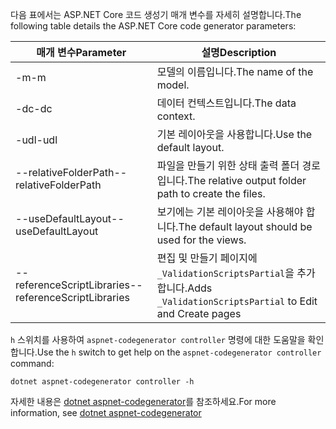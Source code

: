 <span data-ttu-id="75a9b-101">다음 표에서는 ASP.NET Core 코드 생성기 매개 변수를 자세히 설명합니다.</span><span class="sxs-lookup"><span data-stu-id="75a9b-101">The following table details the ASP.NET Core code generator parameters:</span></span>

| <span data-ttu-id="75a9b-102">매개 변수</span><span class="sxs-lookup"><span data-stu-id="75a9b-102">Parameter</span></span>               | <span data-ttu-id="75a9b-103">설명</span><span class="sxs-lookup"><span data-stu-id="75a9b-103">Description</span></span>|
| ----------------- | ------------ |
| <span data-ttu-id="75a9b-104">-m</span><span class="sxs-lookup"><span data-stu-id="75a9b-104">-m</span></span>  | <span data-ttu-id="75a9b-105">모델의 이름입니다.</span><span class="sxs-lookup"><span data-stu-id="75a9b-105">The name of the model.</span></span> |
| <span data-ttu-id="75a9b-106">-dc</span><span class="sxs-lookup"><span data-stu-id="75a9b-106">-dc</span></span>  | <span data-ttu-id="75a9b-107">데이터 컨텍스트입니다.</span><span class="sxs-lookup"><span data-stu-id="75a9b-107">The data context.</span></span> |
| <span data-ttu-id="75a9b-108">-udl</span><span class="sxs-lookup"><span data-stu-id="75a9b-108">-udl</span></span> | <span data-ttu-id="75a9b-109">기본 레이아웃을 사용합니다.</span><span class="sxs-lookup"><span data-stu-id="75a9b-109">Use the default layout.</span></span> |
| <span data-ttu-id="75a9b-110">--relativeFolderPath</span><span class="sxs-lookup"><span data-stu-id="75a9b-110">--relativeFolderPath</span></span> | <span data-ttu-id="75a9b-111">파일을 만들기 위한 상태 출력 폴더 경로입니다.</span><span class="sxs-lookup"><span data-stu-id="75a9b-111">The relative output folder path to create the files.</span></span> |
| <span data-ttu-id="75a9b-112">--useDefaultLayout</span><span class="sxs-lookup"><span data-stu-id="75a9b-112">--useDefaultLayout</span></span> | <span data-ttu-id="75a9b-113">보기에는 기본 레이아웃을 사용해야 합니다.</span><span class="sxs-lookup"><span data-stu-id="75a9b-113">The default layout should be used for the views.</span></span> |
| <span data-ttu-id="75a9b-114">--referenceScriptLibraries</span><span class="sxs-lookup"><span data-stu-id="75a9b-114">--referenceScriptLibraries</span></span> | <span data-ttu-id="75a9b-115">편집 및 만들기 페이지에 `_ValidationScriptsPartial`을 추가합니다.</span><span class="sxs-lookup"><span data-stu-id="75a9b-115">Adds `_ValidationScriptsPartial` to Edit and Create pages</span></span> |

<span data-ttu-id="75a9b-116">`h` 스위치를 사용하여 `aspnet-codegenerator controller` 명령에 대한 도움말을 확인합니다.</span><span class="sxs-lookup"><span data-stu-id="75a9b-116">Use the `h` switch to get help on the `aspnet-codegenerator controller` command:</span></span>

```dotnetcli
dotnet aspnet-codegenerator controller -h
```

<span data-ttu-id="75a9b-117">자세한 내용은 [dotnet aspnet-codegenerator](xref:fundamentals/tools/dotnet-aspnet-codegenerator)를 참조하세요.</span><span class="sxs-lookup"><span data-stu-id="75a9b-117">For more information, see [dotnet aspnet-codegenerator](xref:fundamentals/tools/dotnet-aspnet-codegenerator)</span></span>
